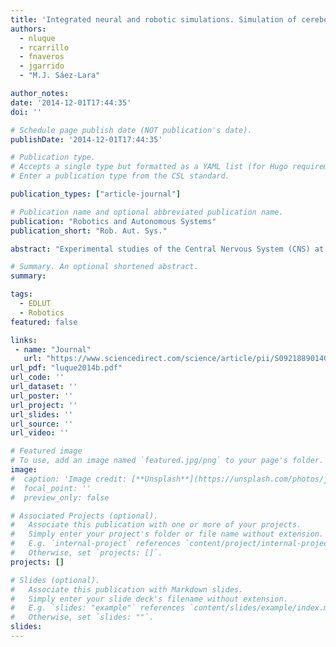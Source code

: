 ```yaml
---
title: 'Integrated neural and robotic simulations. Simulation of cerebellar neurobiological substrate for an object-oriented dynamic model abstraction process'
authors:
  - nluque
  - rcarrillo
  - fnaveros
  - jgarrido
  - "M.J. Sáez-Lara"

author_notes:
date: '2014-12-01T17:44:35'
doi: ''

# Schedule page publish date (NOT publication's date).
publishDate: '2014-12-01T17:44:35'

# Publication type.
# Accepts a single type but formatted as a YAML list (for Hugo requirements).
# Enter a publication type from the CSL standard.

publication_types: ["article-journal"]

# Publication name and optional abbreviated publication name.
publication: "Robotics and Autonomous Systems"
publication_short: "Rob. Aut. Sys."

abstract: "Experimental studies of the Central Nervous System (CNS) at multiple organization levels aim at understanding how information is represented and processed by the brain’s neurobiological substrate. The information processed within different neural subsystems is neurocomputed using distributed and dynamic patterns of neural activity. These emerging patterns can be hardly understood by merely taking into account individual cell activities. Studying how these patterns are elicited in the CNS under specific behavioral tasks has become a groundbreaking research topic in system neuroscience. This methodology of synthetic behavioral experimentation is also motivated by the concept of embodied neuroscience, according to which the primary goal of the CNS is to solve/facilitate the body–environment interaction. With the aim to bridge the gap between system neuroscience and biological control, this paper presents how the CNS neural structures can be connected/integrated within a body agent; in particular, an efficient neural simulator based on EDLUT (Ros et al., 2006) has been integrated within a simulated robotic environment to facilitate the implementation of object manipulating closed loop experiments (action–perception loop). This kind of experiment allows the study of the neural abstraction process of dynamic models that occurs within our neural structures when manipulating objects. The neural simulator, communication interfaces, and a robot platform have been efficiently integrated enabling real time simulations. The cerebellum is thought to play a crucial role in human-body interaction with a primary function related to motor control which makes it the perfect candidate to start building an embodied nervous system as illustrated in the simulations performed in this work."

# Summary. An optional shortened abstract.
summary:

tags:
  - EDLUT
  - Robotics
featured: false

links:
 - name: "Journal"
   url: "https://www.sciencedirect.com/science/article/pii/S0921889014001523"
url_pdf: "luque2014b.pdf"
url_code: ''
url_dataset: ''
url_poster: ''
url_project: ''
url_slides: ''
url_source: ''
url_video: ''

# Featured image
# To use, add an image named `featured.jpg/png` to your page's folder.
image:
#  caption: 'Image credit: [**Unsplash**](https://unsplash.com/photos/jdD8gXaTZsc)'
#  focal_point: ''
#  preview_only: false

# Associated Projects (optional).
#   Associate this publication with one or more of your projects.
#   Simply enter your project's folder or file name without extension.
#   E.g. `internal-project` references `content/project/internal-project/index.md`.
#   Otherwise, set `projects: []`.
projects: []

# Slides (optional).
#   Associate this publication with Markdown slides.
#   Simply enter your slide deck's filename without extension.
#   E.g. `slides: "example"` references `content/slides/example/index.md`.
#   Otherwise, set `slides: ""`.
slides:
---
```

